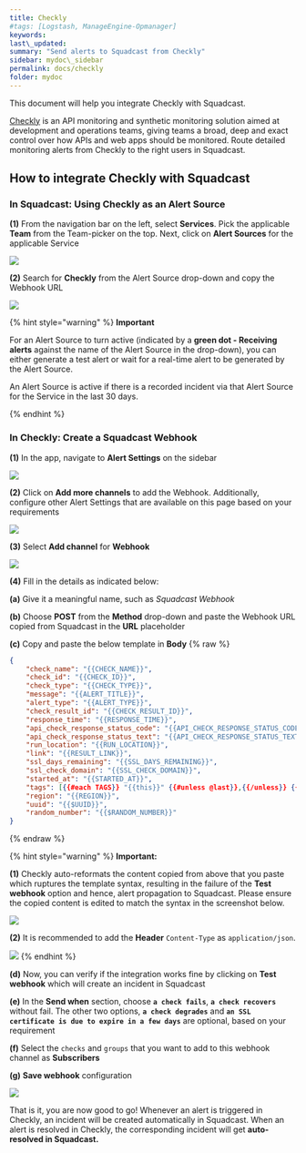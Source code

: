 ```yaml
---
title: Checkly
#tags: [Logstash, ManageEngine-Opmanager]
keywords: 
last\_updated: 
summary: "Send alerts to Squadcast from Checkly"
sidebar: mydoc\_sidebar
permalink: docs/checkly
folder: mydoc
---
```


This document will help you integrate Checkly with Squadcast.
 
[Checkly](https://checklyhq.com/) is an API monitoring and synthetic monitoring solution aimed at development and operations teams, giving teams a broad, deep and exact control over how APIs and web apps should be monitored.
Route detailed monitoring alerts from Checkly to the right users in Squadcast.

## How to integrate Checkly with Squadcast

### In Squadcast: Using Checkly as an Alert Source

**(1)** From the navigation bar on the left, select **Services**. Pick the applicable **Team** from the Team-picker on the top. Next, click on **Alert Sources** for the applicable Service

![](../../.gitbook/assets/alert\_source\_1.png)

**(2)** Search for **Checkly** from the Alert Source drop-down and copy the Webhook URL

![](../../.gitbook/assets/checkly\_1.png)

{% hint style="warning" %} 
<b>Important</b>
<p>For an Alert Source to turn active (indicated by a <b>green dot - Receiving alerts</b> against the name of the Alert Source in the drop-down), you can either generate a test alert or wait for a real-time alert to be generated by the Alert Source.</p>
<p>An Alert Source is active if there is a recorded incident via that Alert Source for the Service in the last 30 days.</p>
{% endhint %}

### In Checkly: Create a Squadcast Webhook

**(1)** In the app, navigate to **Alert Settings** on the sidebar

![](../../.gitbook/assets/checkly\_2.png)

**(2)** Click on **Add more channels** to add the Webhook. Additionally, configure other Alert Settings that are available on this page based on your requirements

![](../../.gitbook/assets/checkly\_3.png)

**(3)** Select **Add channel** for **Webhook**

![](../../.gitbook/assets/checkly\_4.png)

**(4)** Fill in the details as indicated below:

  **(a)** Give it a meaningful name, such as *Squadcast Webhook*
  
  
  **(b)** Choose **POST** from the **Method** drop-down and paste the Webhook URL copied from Squadcast in the **URL** placeholder
  
  **(c)** Copy and paste the below template in **Body**
{% raw %}
```json
{
    "check_name": "{{CHECK_NAME}}",
    "check_id": "{{CHECK_ID}}",
    "check_type": "{{CHECK_TYPE}}",
    "message": "{{ALERT_TITLE}}",
    "alert_type": "{{ALERT_TYPE}}",
    "check_result_id": "{{CHECK_RESULT_ID}}",
    "response_time": "{{RESPONSE_TIME}}",
    "api_check_response_status_code": "{{API_CHECK_RESPONSE_STATUS_CODE}}",
    "api_check_response_status_text": "{{API_CHECK_RESPONSE_STATUS_TEXT}}",
    "run_location": "{{RUN_LOCATION}}",
    "link": "{{RESULT_LINK}}",
    "ssl_days_remaining": "{{SSL_DAYS_REMAINING}}",
    "ssl_check_domain": "{{SSL_CHECK_DOMAIN}}",
    "started_at": "{{STARTED_AT}}",
    "tags": [{{#each TAGS}} "{{this}}" {{#unless @last}},{{/unless}} {{/each}}],
    "region": "{{REGION}}",
    "uuid": "{{$UUID}}",
    "random_number": "{{$RANDOM_NUMBER}}"
}
```
{% endraw %}

{% hint style="warning" %} 
**Important:**

**(1)** Checkly auto-reformats the content copied from above that you paste which ruptures the template syntax, resulting in the failure of the **Test webhook** option and hence, alert propagation to Squadcast. Please ensure the copied content is edited to match the syntax in the screenshot below.

![](../../.gitbook/assets/checkly\_6.png)


**(2)** It is recommended to add the **Header** `Content-Type` as `application/json`.

![](../../.gitbook/assets/checkly\_7.png)
{% endhint %}
  
  **(d)** Now, you can verify if the integration works fine by clicking on **Test webhook** which will create an incident in Squadcast
  
  **(e)** In the **Send when** section, choose **`a check fails`**, **`a check recovers`** without fail. The other two options, **`a check degrades`** and **`an SSL certificate is due to expire in a few days`** are optional, based on your requirement
  
  **(f)** Select the `checks` and `groups` that you want to add to this webhook channel as **Subscribers**
  
  **(g)** **Save webhook** configuration

![](../../.gitbook/assets/checkly\_5.png)

That is it, you are now good to go! Whenever an alert is triggered in Checkly, an incident will be created automatically in Squadcast. When an alert is resolved in Checkly, the corresponding incident will get **auto-resolved in Squadcast.**